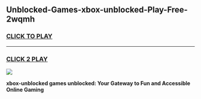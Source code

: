 
## Unblocked-Games-xbox-unblocked-Play-Free-2wqmh
<h3>
<a href="https://premium76.site?title=xbox-unblocked&ref=18A1">CLICK TO PLAY</a></h3>
<hr>

<h3>
<a href="https://premium76.site?title=xbox-unblocked&ref=18A1">CLICK 2 PLAY</a>
  
</h3>

<a href="https://premium76.site?title=xbox-unblocked&ref=18A1"><img src="https://clearcache.store/games.png"></a>


**xbox-unblocked games unblocked: Your Gateway to Fun and Accessible Online Gaming**
